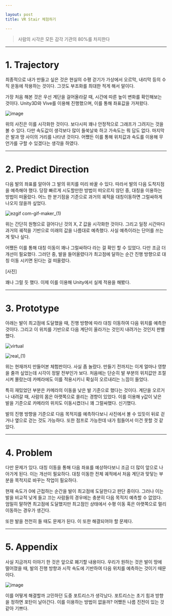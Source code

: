 ```yaml
---

layout: post
title: VR Stair 체험하기

---
```


> 사람의 시각은 모든 감각 기관의 80%를 차지한다

-----

# 1. Trajectory

최종적으로 내가 만들고 싶은 것은 현실의 수평 걷기가 가상에서 오르막, 내리막 등의 수직 운동에 작용하는 것이다. 그것도 부조화를 최대한 적게 해서 말이다. 

가장 처음 해본 것은 우선 계단을 걸어올라갈 때, 시간에 따른 높이 변화를 확인해보는 것이다. Unity3D와 Vive를 이용해 진행했으며, 이를 통해 좌표값을 가져왔다.

![image](https://user-images.githubusercontent.com/62225673/152652173-af2806b0-1131-48e8-93ed-e5ebeea5b6e0.png)

위의 사진은 이를 시각화한 것이다. 보다시피 꽤나 안정적으로 그래프가 그려지는 것을 볼 수 있다. 다만 속도값이 생각보다 많이 들쑥날쑥 하고 가속도는 뭐 답도 없다. 마지막은 발과 땅 사이의 거리를 나타낸 것이다. 어쨌든 이를 통해 위치값과 속도를 이용해 무언가를 구할 수 있겠다는 생각을 하였다.

-----

# 2. Predict Direction

다음 발의 좌표를 알아야 그 발의 위치를 미리 바꿀 수 있다. 따라서 발의 다음 도착지점을 예측해야 했다. 당장 빠르게 시도할만한 방법이 떠오르지 않던 중, 대칭을 이용하는 방법이 떠올랐다. 어느 한 분기점을 기준으로 과거의 궤적을 대칭이동하면 그럴싸하게 나오지 않을까 싶었다.

![ezgif com-gif-maker_(1)](https://user-images.githubusercontent.com/62225673/152652342-c9e283ad-2e0e-4664-b389-113460872499.gif)

위는 간단히 원형으로 걸어다닌 것의 X, Z 값을 시각화한 것이다. 그리고 일정 시간마다 과거의 궤적을 기반으로 미래의 값을 나름대로 예측했다. 사실 예측이라는 단어를 쓰는 게 맞나 싶다.

어쨌든 이를 통해 대칭 이동이 꽤나 그럴싸하다 라는 걸 확인 할 수 있었다. 다만 조금 더 개선이 필요했다. 그러던 중, 발을 들어올렸다가 최고점에 달하는 순간 진행 방향으로 대칭 이동 시키면 된다는 걸 떠올렸다. 

[사진]

꽤나 그럴 듯 했다. 이제 이를 이용해 Unity에서 실제 적용을 해봤다.

-----

# 3. Prototype

아래는 발이 최고점에 도달했을 때, 진행 방향에 따라 대칭 이동하여 다음 위치를 예측한 것이다. 그리고 이 위치를 기반으로 다음 계단이 올라가는 것인지 내려가는 것인지 판별했다.

![virtual](https://user-images.githubusercontent.com/62225673/152652452-22db214b-6569-44ce-82c6-dd6501e62e4c.gif)

![real_(1)](https://user-images.githubusercontent.com/62225673/152652461-a50648ec-c56a-453b-82f5-d40925708271.gif)

위는 현재까지 만들어본 체험판이다. 사실 좀 놀랐다. 만들기 전까지는 이게 얼마나 영향을 줄까 싶었는데 시각이 정말 전부인가 보다. 처음에는 단순히 발 부분의 위치값만 조절시켜 몰랐는데 카메라에도 이를 적용시키니 확실히 오르내리는 느낌이 들었다. 

특히 재밌었던 부분은 카메라의 이동을 낮은 발 기준으로 했다는 것이다. 계단을 오르거나 내려갈 때, 사람의 몸은 아랫쪽으로 쏠리는 경향이 있었다. 이를 이용해 y값이 낮은 발을 기준으로 카메라의 위치도 이동시켰더니 꽤 그럴싸했다. 신기했다.

발의 진행 방향을 기준으로 다음 목적지를 예측하다보니 사진에서 볼 수 있듯이 뒤로 걷거나 옆으로 걷는 것도 가능하다. 또한 점프로 가능한데 내가 힘들어서 이건 못할 것 같았다.

-----

# 4. Problem

다만 문제가 있다. 대칭 이동을 통해 다음 좌표를 예상하다보니 조금 더 많이 앞으로 나아가게 된다. 이는 개선이 필요하다. 대칭 이동한 전체 궤적에서 처음 계단과 맞닿는 부분을 목적지로 바꾸는 작업이 필요하다.

현재 속도가 0에 근접하는 순간을 발이 최고점에 도달한다고 판단 중이다. 그러나 이는 발을 비교적 낮게 들고 끄는 사람들의 경우에는 충분히 다음 목적지 예측할 수 없었다. 엄밀히 말하면 최고점에 도달했지만 최고점인 상태에서 수평 이동 혹은 아랫쪽으로 멀리 이동하는 경우가 생긴다.

또한 발을 천천히 들 때도 문제가 된다. 이 또한 해결되어야 할 문제다.

-----

# 5. Appendix

사실 지금까지 이야기 한 것은 앞으로 폐기할 내용이다. 우리가 원하는 것은 발이 땅에 떨어졌을 때, 발의 진행 방향과 시작 속도에 기반하여 다음 위치를 예측하는 것이기 때문이다. 

![image](https://user-images.githubusercontent.com/62225673/152652892-9bc4f3f8-a110-41b2-92cf-a011db8d2fa5.png)

이를 어떻게 해결할까 고민하던 도중 포트리스가 생각났다. 포트리스는 초기 힘과 방향을 정하면 포탄이 날아간다. 이를 이용하는 방법이 없을까? 어쨌든 나름 진전이 있는 것 같아 기쁘다.